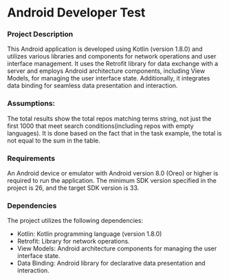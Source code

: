 # Android Developer Test

### Project Description
This Android application is developed using Kotlin (version 1.8.0) and utilizes various libraries and components for network operations and user interface management. It uses the Retrofit library for data exchange with a server and employs Android architecture components, including View Models, for managing the user interface state. Additionally, it integrates data binding for seamless data presentation and interaction.

### Assumptions:
The total results show the total repos matching terms string, not just the first 1000 that meet search conditions(including repos with empty languages). It is done based on the fact that in the task example, the total is not equal to the sum in the table.

### Requirements
An Android device or emulator with Android version 8.0 (Oreo) or higher is required to run the application. The minimum SDK version specified in the project is 26, and the target SDK version is 33.

### Dependencies
The project utilizes the following dependencies:
 * Kotlin: Kotlin programming language (version 1.8.0)
 * Retrofit: Library for network operations.
 * View Models: Android architecture components for managing the user interface state.
 * Data Binding: Android library for declarative data presentation and interaction.


